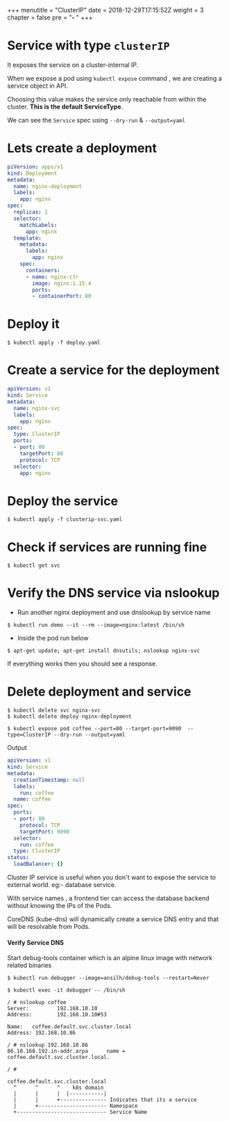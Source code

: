 +++
menutitle = "ClusterIP"
date = 2018-12-29T17:15:52Z
weight = 3
chapter = false
pre = "<b>- </b>"
+++

# Service with type `clusterIP`
It exposes the service on a cluster-internal IP.

When we expose a pod using `kubectl expose` command , we are creating a service object in API.

Choosing this value makes the service only reachable from within the cluster. **This is the default ServiceType**.

We can see the `Service` spec using `--dry-run` & `--output=yaml`

# Lets create a deployment 

```yaml
piVersion: apps/v1
kind: Deployment
metadata:
  name: nginx-deployment
  labels:
    app: nginx
spec:
  replicas: 1
  selector:
    matchLabels:
      app: nginx
  template:
    metadata:
      labels:
        app: nginx
    spec:
      containers:
      - name: nginx-ctr
        image: nginx:1.15.4
        ports:
        - containerPort: 80
```
# Deploy it 

```script
$ kubectl apply -f deploy.yaml 
```

# Create a service for the deployment 

```yaml 
apiVersion: v1
kind: Service
metadata:
  name: nginx-svc
  labels:
    app: nginx
spec:
  type: ClusterIP
  ports:
  - port: 80
    targetPort: 80
    protocol: TCP
  selector:
    app: nginx
```
# Deploy the service 

```script
$ kubectl apply -f clusterip-svc.yaml
```

# Check if services are running fine

```script
$ kubectl get svc 
```

# Verify the DNS service via nslookup

- Run another nginx deployment and use dnslookup by service name 

```script 
$ kubectl run demo --it --rm --image=nginx:latest /bin/sh
```

- Inside the pod run below 

```script 
$ apt-get update; apt-get install dnsutils; nslookup nginx-svc
```
If everything works then you should see a response. 

# Delete deployment and service 

```script
$ kubectl delete svc nginx-svc
$ kubectl delete deploy nginx-deployment
```



```console
$ kubectl expose pod coffee --port=80 --target-port=9090  --type=ClusterIP --dry-run --output=yaml
```
Output

```yaml
apiVersion: v1
kind: Service
metadata:
  creationTimestamp: null
  labels:
    run: coffee
  name: coffee
spec:
  ports:
  - port: 80
    protocol: TCP
    targetPort: 9090
  selector:
    run: coffee
  type: ClusterIP
status:
  loadBalancer: {}
```

Cluster IP service is useful when you don't want to expose the service to external world. eg:- database service.

With service names , a frontend tier can access the database backend without knowing the IPs of the Pods.

CoreDNS (kube-dns) will dynamically create a service DNS entry and that will be resolvable from Pods.

#### Verify Service DNS

Start debug-tools container which is an alpine linux image with network related binaries

```shell
$ kubectl run debugger --image=ansilh/debug-tools --restart=Never
```

```shell
$ kubectl exec -it debugger -- /bin/sh

/ # nslookup coffee
Server:         192.168.10.10
Address:        192.168.10.10#53

Name:   coffee.default.svc.cluster.local
Address: 192.168.10.86

/ # nslookup 192.168.10.86
86.10.168.192.in-addr.arpa      name = coffee.default.svc.cluster.local.

/ #
```

```properties
coffee.default.svc.cluster.local
  ^      ^      ^    k8s domain
  |      |      |  |-----------|
  |      |      +--------------- Indicates that its a service
  |      +---------------------- Namespace
  +----------------------------- Service Name
```  
